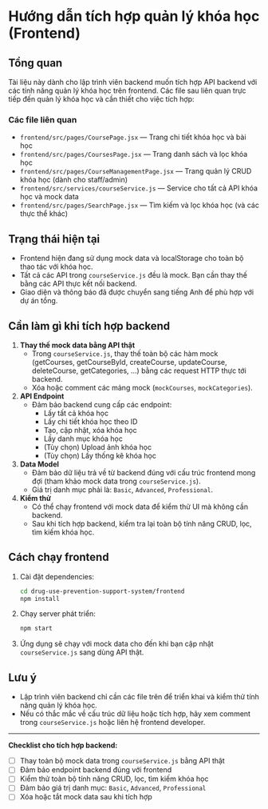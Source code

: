 # Hướng dẫn tích hợp quản lý khóa học (Frontend)

## Tổng quan
Tài liệu này dành cho lập trình viên backend muốn tích hợp API backend với các tính năng quản lý khóa học trên frontend. Các file sau liên quan trực tiếp đến quản lý khóa học và cần thiết cho việc tích hợp:

### Các file liên quan
- `frontend/src/pages/CoursePage.jsx` — Trang chi tiết khóa học và bài học
- `frontend/src/pages/CoursesPage.jsx` — Trang danh sách và lọc khóa học
- `frontend/src/pages/CourseManagementPage.jsx` — Trang quản lý CRUD khóa học (dành cho staff/admin)
- `frontend/src/services/courseService.js` — Service cho tất cả API khóa học và mock data
- `frontend/src/pages/SearchPage.jsx` — Tìm kiếm và lọc khóa học (và các thực thể khác)

## Trạng thái hiện tại
- Frontend hiện đang sử dụng mock data và localStorage cho toàn bộ thao tác với khóa học.
- Tất cả các API trong `courseService.js` đều là mock. Bạn cần thay thế bằng các API thực kết nối backend.
- Giao diện và thông báo đã được chuyển sang tiếng Anh để phù hợp với dự án tổng.

## Cần làm gì khi tích hợp backend
1. **Thay thế mock data bằng API thật**
   - Trong `courseService.js`, thay thế toàn bộ các hàm mock (getCourses, getCourseById, createCourse, updateCourse, deleteCourse, getCategories, ...) bằng các request HTTP thực tới backend.
   - Xóa hoặc comment các mảng mock (`mockCourses`, `mockCategories`).
2. **API Endpoint**
   - Đảm bảo backend cung cấp các endpoint:
     - Lấy tất cả khóa học
     - Lấy chi tiết khóa học theo ID
     - Tạo, cập nhật, xóa khóa học
     - Lấy danh mục khóa học
     - (Tùy chọn) Upload ảnh khóa học
     - (Tùy chọn) Lấy thống kê khóa học
3. **Data Model**
   - Đảm bảo dữ liệu trả về từ backend đúng với cấu trúc frontend mong đợi (tham khảo mock data trong `courseService.js`).
   - Giá trị danh mục phải là: `Basic`, `Advanced`, `Professional`.
4. **Kiểm thử**
   - Có thể chạy frontend với mock data để kiểm thử UI mà không cần backend.
   - Sau khi tích hợp backend, kiểm tra lại toàn bộ tính năng CRUD, lọc, tìm kiếm khóa học.

## Cách chạy frontend
1. Cài đặt dependencies:
   ```bash
   cd drug-use-prevention-support-system/frontend
   npm install
   ```
2. Chạy server phát triển:
   ```bash
   npm start
   ```
3. Ứng dụng sẽ chạy với mock data cho đến khi bạn cập nhật `courseService.js` sang dùng API thật.

## Lưu ý
- Lập trình viên backend chỉ cần các file trên để triển khai và kiểm thử tính năng quản lý khóa học.
- Nếu có thắc mắc về cấu trúc dữ liệu hoặc tích hợp, hãy xem comment trong `courseService.js` hoặc liên hệ frontend developer.

---

**Checklist cho tích hợp backend:**
- [ ] Thay toàn bộ mock data trong `courseService.js` bằng API thật
- [ ] Đảm bảo endpoint backend đúng với frontend
- [ ] Kiểm thử toàn bộ tính năng CRUD, lọc, tìm kiếm khóa học
- [ ] Đảm bảo giá trị danh mục: `Basic`, `Advanced`, `Professional`
- [ ] Xóa hoặc tắt mock data sau khi tích hợp 